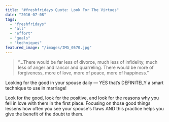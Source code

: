 ```yaml
---
title: "#freshfridays Quote: Look For The Virtues"
date: "2016-07-08"
tags:
  - "freshfridays"
  - "all"
  - "effort"
  - "goals"
  - "techniques"
featured_image: "/images/IMG_0570.jpg"
---
```


> “…There would be far less of divorce, much less of infidelity, much less of anger and rancor and quarreling. There would be more of forgiveness, more of love, more of peace, more of happiness.”

Looking for the good in your spouse daily — YES that’s DEFINITELY a smart technique to use in marriage!

Look for the good, look for the positive, and look for the reasons why you fell in love with them in the first place. Focusing on those good things lessens how often you see your spouse's flaws AND this practice helps you give the benefit of the doubt to them.
